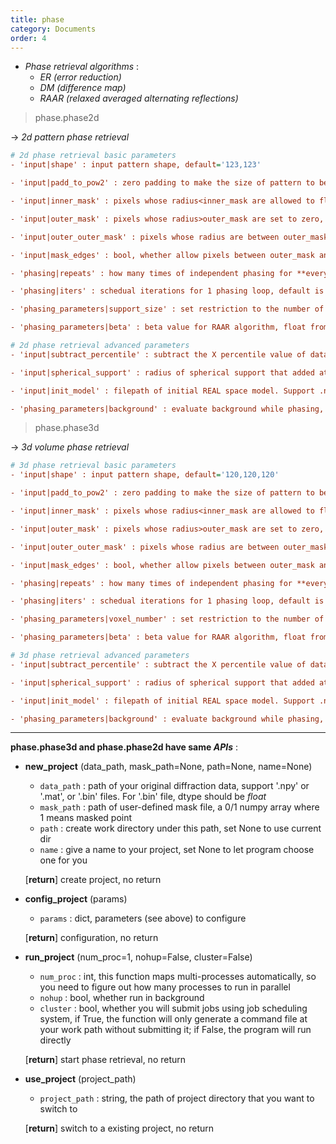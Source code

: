 ```yaml
---
title: phase
category: Documents
order: 4
---
```


* _Phase retrieval algorithms_ :
    * _ER (error reduction)_
    * _DM (difference map)_
    * _RAAR (relaxed averaged alternating reflections)_

> phase.phase2d

-> _2d pattern phase retrieval_

```ini
# 2d phase retrieval basic parameters
- 'input|shape' : input pattern shape, default='123,123'

- 'input|padd_to_pow2' : zero padding to make the size of pattern to be a 2^n number, default=True

- 'input|inner_mask' : pixels whose radius<inner_mask are allowed to float while phasing, default=5

- 'input|outer_mask' : pixels whose radius>outer_mask are set to zero, default=64

- 'input|outer_outer_mask' : pixels whose radius are between outer_mask and outer_outer_mask are allowed to float, default=None

- 'input|mask_edges' : bool, whether allow pixels between outer_mask and outer_outer_mask to float, default=True

- 'phasing|repeats' : how many times of independent phasing for **every process**, default=40

- 'phasing|iters' : schedual iterations for 1 phasing loop, default is '100RAAR 200DM 200ERA' which means '100 times RAAR algorithm -> 200 times DM algorithm -> 200 times ER algorithm'

- 'phasing_parameters|support_size' : set restriction to the number of pixels inside final support of shrinkwrap process, default=200

- 'phasing_parameters|beta' : beta value for RAAR algorithm, float from 0 to 1, default=0.8

# 2d phase retrieval advanced parameters
- 'input|subtract_percentile' : subtract the X percentile value of data for all pixels, float value from 0 to 100, default=None

- 'input|spherical_support' : radius of spherical support that added at the initiation, default=None

- 'input|init_model' : filepath of initial REAL space model. Support .npy, .bin and .mat file formats. The size of init model should agree with 'input|shape' after 'input|padd_2_pow', default=None

- 'phasing_parameters|background' : evaluate background while phasing, default=True
```

> phase.phase3d

-> _3d volume phase retrieval_

```ini
# 3d phase retrieval basic parameters
- 'input|shape' : input pattern shape, default='120,120,120'

- 'input|padd_to_pow2' : zero padding to make the size of pattern to be a 2^n number, default=True

- 'input|inner_mask' : pixels whose radius<inner_mask are allowed to float while phasing, default=3

- 'input|outer_mask' : pixels whose radius>outer_mask are set to zero, default=64

- 'input|outer_outer_mask' : pixels whose radius are between outer_mask and outer_outer_mask are allowed to float, default=None

- 'input|mask_edges' : bool, whether allow pixels between outer_mask and outer_outer_mask to float, default=False

- 'phasing|repeats' : how many times of independent phasing for **every process**, default=40

- 'phasing|iters' : schedual iterations for 1 phasing loop, default is '100RAAR 200DM 200ERA' which means '100 times RAAR algorithm -> 200 times DM algorithm -> 200 times ER algorithm'

- 'phasing_parameters|voxel_number' : set restriction to the number of pixels inside final support of shrinkwrap process, default=2000

- 'phasing_parameters|beta' : beta value for RAAR algorithm, float from 0 to 1, default=0.8

# 3d phase retrieval advanced parameters
- 'input|subtract_percentile' : subtract the X percentile value of data for all pixels, float value from 0 to 100, default=None

- 'input|spherical_support' : radius of spherical support that added at the initiation, default=None

- 'input|init_model' : filepath of initial REAL space model. Support .npy, .bin and .mat file formats. The size of init model should agree with 'input|shape' after 'input|padd_2_pow', default=None

- 'phasing_parameters|background' : evaluate background while phasing, default=True
```

---
**phase.phase3d and phase.phase2d have same *APIs*** : 

- **new_project** (data_path, mask_path=None, path=None, name=None)
    - `data_path` : path of your original diffraction data, support '.npy' or '.mat', or '.bin' files. For '.bin' file, dtype should be *float*
    - `mask_path` : path of user-defined mask file, a 0/1 numpy array where 1 means masked point
    - `path` : create work directory under this path, set None to use current dir
    - `name` : give a name to your project, set None to let program choose one for you

    [__return__] create project, no return

- **config_project** (params)
    - `params` : dict, parameters (see above) to configure

    [__return__] configuration, no return

- **run_project** (num_proc=1, nohup=False, cluster=False)
    - `num_proc` : int, this function maps multi-processes automatically, so you need to figure out how many processes to run in parallel
    - `nohup` : bool, whether run in background
    - `cluster` : bool, whether you will submit jobs using job scheduling system, if True, the function will only generate a command file at your work path without submitting it; if False, the program will run directly

    [__return__] start phase retrieval, no return

- **use_project** (project_path)
    - `project_path` : string, the path of project directory that you want to switch to

    [__return__] switch to a existing project, no return

